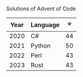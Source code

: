 Solutions of Advent of Code

| Year | Language | ⭐ |
| - | - | - |
| 2020 | C# | 44 |
| 2021 | Python | 50 |
| 2022 | Perl | 43 |
| 2023 | Rust | 43 |
